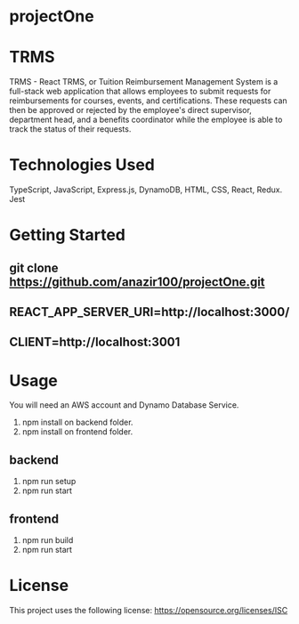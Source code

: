 # projectOne
# TRMS
TRMS - React TRMS, or Tuition Reimbursement Management System is a full-stack web application that allows employees to submit requests for reimbursements for courses, events, and certifications. These requests can then be approved or rejected by the employee's direct supervisor, department head, and a benefits coordinator while the employee is able to track the status of their requests.
# Technologies Used
  TypeScript,
  JavaScript,
  Express.js,
  DynamoDB,
  HTML,
  CSS,
  React,
  Redux.
  Jest
# Getting Started
## git clone https://github.com/anazir100/projectOne.git
## REACT_APP_SERVER_URI=http://localhost:3000/
## CLIENT=http://localhost:3001
# Usage
  You will need an AWS account and Dynamo Database Service.
  1) npm install on backend folder.
  2) npm install on frontend folder.
  ## backend
  1) npm run setup
  2) npm run start
  ## frontend
  1) npm run build
  2) npm run start
# License
This project uses the following license: https://opensource.org/licenses/ISC
  
